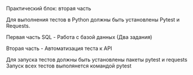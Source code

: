 Практический блок: вторая часть

Для выполнения тестов в Python должны быть установлены Pytest и Requests.

Первая часть SQL - Работа с базой данных (Два задания)

Вторая часть - Автоматизация теста к API

Для запуска тестов должны быть установлены пакеты pytest и requests
Запуск всех тестов выполянется командой pytest